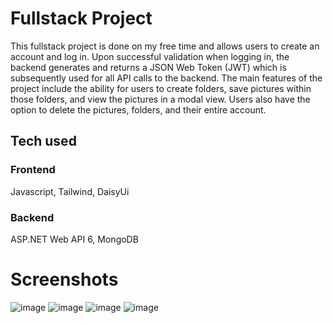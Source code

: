 # Fullstack Project
This fullstack project is done on my free time and allows users to create an account and log in. Upon successful validation when logging in, the backend generates and returns a JSON Web Token (JWT) which is subsequently used for all API calls to the backend. The main features of the project include the ability for users to create folders, save pictures within those folders, and view the pictures in a modal view. Users also have the option to delete the pictures, folders, and their entire account.

## Tech used
### Frontend
Javascript,
Tailwind,
DaisyUi

### Backend
ASP.NET Web API 6,
MongoDB

# Screenshots
![image](https://user-images.githubusercontent.com/71070272/214022956-de2b78c0-7ffc-4342-9381-90dee3d44d0e.png)
![image](https://user-images.githubusercontent.com/71070272/214022695-317e86ad-3b8c-43af-9d07-32bbc6c10bb8.png)
![image](https://user-images.githubusercontent.com/71070272/214025917-de2d08c2-2feb-4f90-ab5c-8440de563f1f.png)
![image](https://user-images.githubusercontent.com/71070272/214026959-457dc08d-7cda-494f-a5b8-6584afb8e5cc.png)
